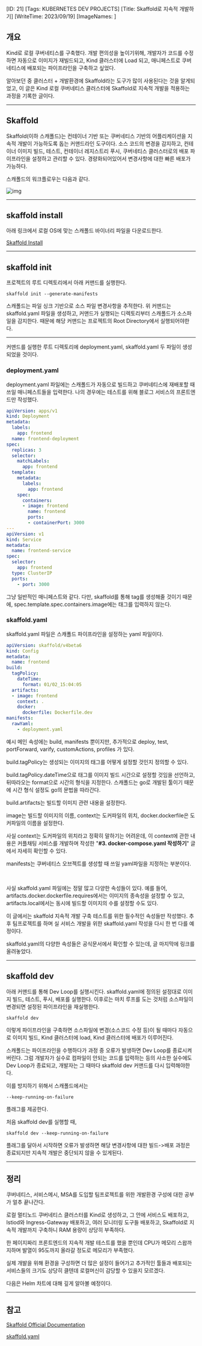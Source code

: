 [ID: 21]
[Tags: KUBERNETES DEV PROJECTS]
[Title: Skaffold로 지속적 개발하기]
[WriteTime: 2023/09/19]
[ImageNames: ]

## 개요

Kind로 로컬 쿠버네티스를 구축했다. 개발 편의성을 높이기위해, 개발자가 코드를 수정하면 자동으로 이미지가 재빌드되고, Kind 클러스터에 Load 되고, 매니페스트로 쿠버네티스에 배포되는 파이프라인을 구축하고 싶었다.

알아보던 중 클러스터 + 개발환경에 Skaffold라는 도구가 많이 사용된다는 것을 알게되었고, 이 글은 Kind 로컬 쿠버네티스 클러스터에 Skaffold로 지속적 개발을 적용하는 과정을 기록한 글이다.

---

## Skaffold

Skaffold(이하 스캐폴드)는 컨테이너 기반 또는 쿠버네티스 기반의 어플리케이션을 지속적 개발이 가능하도록 돕는 커맨드라인 도구이다. 소스 코드의 변경을 감지하고, 컨테이너 이미지 빌드, 테스트, 컨테이너 레지스트리 푸시, 쿠버네티스 클러스터로의 배포 파이프라인을 설정하고 관리할 수 있다. 경량화되어있어서 변경사항에 대한 빠른 배포가 가능하다.

스캐폴드의 워크플로우는 다음과 같다.

![img](http://www.choigonyok.com/api/assets/66-1.png)

---

## skaffold install

아래 링크에서 로컬 OS에 맞는 스캐폴드 바이너리 파일을 다운로드한다.

[Skaffold Install](https://skaffold.dev/docs/install/)

---

## skaffold init

프로젝트의 루트 디렉토리에서 아래 커맨드를 실행한다.

```
skaffold init --generate-manifests
```

스캐폴드는 파일 싱크 기반으로 소스 파일 변경사항을 추적한다. 위 커맨드는 skaffold.yaml 파일을 생성하고, 커맨드가 실행되는 디렉토리부터 스캐폴드가 소스파일을 감지한다. 때문에 해당 커맨드는 프로젝트의 Root Directory에서 실행되어야한다.

---

커맨드를 실행한 루트 디렉토리에 deployment.yaml, skaffold.yaml 두 파일이 생성되었을 것이다.

### deployment.yaml

deployment.yaml 파일에는 스캐폴드가 자동으로 빌드하고 쿠버네티스에 재배포할 때 쓰일 매니페스트들을 입력한다. 나의 경우에는 테스트를 위해 블로그 서비스의 프론트엔드만 작성했다.

```yaml
apiVersion: apps/v1
kind: Deployment
metadata:
  labels:
    app: frontend
  name: frontend-deployment
spec:
  replicas: 3
  selector:
    matchLabels:
      app: frontend
  template:
    metadata:
      labels:
        app: frontend
    spec:
      containers:
      - image: frontend
        name: frontend
        ports:
        - containerPort: 3000
---
apiVersion: v1
kind: Service
metadata:
  name: frontend-service
spec:
  selector:
    app: frontend
  type: ClusterIP
  ports:
    - port: 3000
```

그냥 일반적인 매니페스트와 같다. 다만, skaffold를 통해 tag를 생성해줄 것이기 때문에, spec.template.spec.containers.image에는 태그를 입력하지 않는다.

### skaffold.yaml

skaffold.yaml 파일은 스캐폴드 파이프라인을 설정하는 yaml 파일이다.

```yaml
apiVersion: skaffold/v4beta6
kind: Config
metadata:
  name: frontend
build:
  tagPolicy:
    dateTime:
      format: 01/02_15:04:05
  artifacts:
  - image: frontend
    context: .
    docker:
      dockerfile: Dockerfile.dev
manifests:
  rawYaml:
    - deployment.yaml
```

예시 메인 속성에는 build, manifests 뿐이지만, 추가적으로 deploy, test, portForward, varify, customActions, profiles 가 있다.

build.tagPolicy는 생성되는 이미지의 태그를 어떻게 설정할 것인지 정의할 수 있다.

build.tagPolicy.dateTime으로 태그를 이미지 빌드 시간으로 설정할 것임을 선언하고, 뒤따라오는 format으로 시간의 형식을 지정한다. 스캐폴드는 go로 개발된 툴이기 때문에 시간 형식 설정도 go의 문법을 따라간다.

build.artifacts는 빌드할 이미지 관련 내용을 설정한다.

image는 빌드할 이미지의 이름, context는 도커파일의 위치, docker.dockerfile은 도커파일의 이름을 설정한다.

사실 context는 도커파일의 위치라고 정확히 말하기는 어려운데, 이 context에 관한 내용은 커플채팅 서비스를 개발하며 작성한 \"**#3. docker-compose.yaml 작성하기**\" 글에서 자세히 확인할 수 있다.

manifests는 쿠버네티스 오브젝트를 생성할 때 쓰일 yaml파일을 지정하는 부분이다.

<br>

사실 skaffold.yaml 파일에는 정말 많고 다양한 속성들이 있다. 예를 들어, artifacts.docker.dockerfile.requires에서는 이미지의 종속성을 설정할 수 있고, artifacts.local에서는 동시에 빌드할 이미지의 수를 설정할 수도 있다.

이 글에서는 skaffold 지속적 개발 구축 테스트를 위한 필수적인 속성들만 작성했다. 추후 팀프로젝트를 하며 실 서비스 개발을 위한 skaffold.yaml 작성을 다시 한 번 다를 예정이다.

skaffold.yaml의 다양한 속성들은 공식문서에서 확인할 수 있는데, 글 마지막에 링크를 올려놓았다.

---

## skaffold dev

아래 커맨드를 통해 Dev Loop를 실행시킨다. skaffold.yaml에 정의된 설정대로 이미지 빌드, 테스트, 푸시, 배포를 실행한다. 이후로는 마치 루프를 도는 것처럼 소스파일이 변경되면 설정된 파이프라인을 재실행한다.

```
skaffold dev
```

이렇게 파이프라인을 구축하면 소스파일에 변경(소스코드 수정 등)이 될 때마다 자동으로 이미지 빌드, Kind 클러스터에 load, Kind 클러스터에 배포가 이루어진다.

스캐폴드는 파이프라인을 수행하다가 과정 중 오류가 발생하면 Dev Loop를 종료시켜버린다. 그럼 개발자가 실수로 컴파일이 안되는 코드를 입력하는 등의 사소한 실수에도 Dev Loop가 종료되고, 개발자는 그 때마다 skaffold dev 커맨드를 다시 입력해야한다.

이를 방지하기 위해서 스캐폴드에서는

```
--keep-running-on-failure
```

플래그를 제공한다.

처음 skaffold dev를 실행할 때, 

```
skaffold dev --keep-running-on-failure
```

플래그를 달아서 시작하면 오류가 발생하면 해당 변경사항에 대한 빌드->배포 과정은 종료되지만 지속적 개발은 중단되지 않을 수 있게된다.

---

## 정리

쿠버네티스, 서비스메시, MSA를 도입할 팀프로젝트를 위한 개발환경 구성에 대한 공부가 얼추 끝나간다. 

로컬 멀티노드 쿠버네티스 클러스터를 Kind로 생성하고, 그 안에 서비스도 배포하고, Istiod와 Ingress-Gateway 배포하고, 여러 모니터링 도구들 배포하고, Skaffold로 지속적 개발까지 구축하니 RAM 용량이 상당히 부족하다.

한 페이지짜리 프론트엔드의 지속적 개발 테스트를 했을 뿐인데 CPU가 메모리 스왑까지하며 발열이 95도까지 올라갈 정도로 메모리가 부족했다.

실제 개발을 위해 환경을 구성하면 더 많은 설정이 들어가고 추가적인 툴들과 배포되는 서비스들의 크기도 상당히 클텐데 로컬머신이 감당할 수 있을지 모르겠다.

다음은 Helm 차트에 대해 깊게 알아볼 예정이다.

---

## 참고

[Skaffold Official Documentation](https://skaffold.dev/docs/)

[skaffold.yaml](https://skaffold.dev/docs/references/yaml/)
